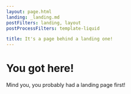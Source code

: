```yaml
---
layout: page.html
landing: _landing.md
postFilters: landing, layout
postProcessFilters: template-liquid

title: It's a page behind a landing one!
---
```

# You got here!

Mind you, you probably had a landing page first!

